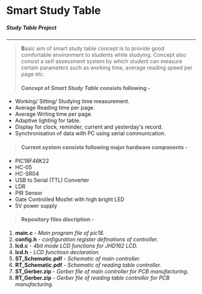 # Smart Study Table
##### Study Table Project
-------

> **B**asic aim of smart study table concept is to provide good comfortable environment to students while studying. 
Concept also consist a self assessment system by which student can measure certain parameters such as working time, 
average reading speed per page etc.
>#### **C**oncept of _Smart Study Table_ consists following - 
* Working/ Sitting/ Studying time measurement.
* Average Reading time per page.
* Average Writing time per page.
* Adaptive lighting for table.
* Display for clock, reminder, current and yesterday's record.
* Synchronisation of data with PC using serial communication.

>#### Current system consists following major hardware components -
* PIC18F46K22
* HC-05
* HC-SR04
* USB to Serial (TTL) Converter
* LDR
* PIR Sensor
* Gate Controlled Mosfet with high bright LED
* 5V power supply

>#### Repository files discription - 
1. **main.c** - _Main program file of pic18._
2. **config.h** - _configuration register definations of controller._
3. **lcd.c** - _4bit mode LCD functions for JHD162 LCD._
4. **lcd.h** - _LCD functiosn declaration._
5. **ST_Schematic.pdf** - _Schematic of main controller._
6. **RT_Schematic.pdf** - _Schematic of reading table controller._
7. **ST_Gerber.zip** - _Gerber file of main controller for PCB manufacturing._
8. **RT_Gerber.zip** - _Gerber file of reading table controller for PCB manufacturing._

